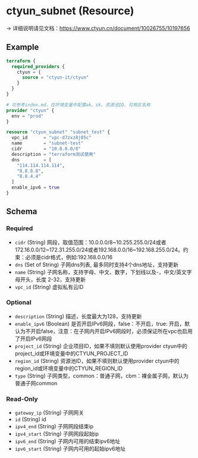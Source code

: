 # ctyun_subnet (Resource)
-> 详细说明请见文档：https://www.ctyun.cn/document/10026755/10197656



## Example

```terraform
terraform {
  required_providers {
    ctyun = {
      source = "ctyun-it/ctyun"
    }
  }
}

# 可参考index.md，在环境变量中配置ak、sk、资源池ID、可用区名称
provider "ctyun" {
  env = "prod"
}

resource "ctyun_subnet" "subnet_test" {
  vpc_id      = "vpc-d7zxz8j05c"
  name        = "subnet-test"
  cidr        = "10.0.0.0/8"
  description = "terraform测试使用"
  dns         = [
    "114.114.114.114",
    "8.8.8.8",
    "8.8.4.4"
  ]
  enable_ipv6 = true
}
```

<!-- schema generated by tfplugindocs -->
## Schema

### Required

- `cidr` (String) 网段，取值范围：10.0.0.0/8~10.255.255.0/24或者172.16.0.0/12~172.31.255.0/24或者192.168.0.0/16~192.168.255.0/24。约束：必须是cidr格式，例如:192.168.0.0/16
- `dns` (Set of String) 子网dns列表, 最多同时支持4个dns地址，支持更新
- `name` (String) 子网名称，支持字母、中文、数字，下划线以及-，中文/英文字母开头，长度 2-32，支持更新
- `vpc_id` (String) 虚拟私有云ID

### Optional

- `description` (String) 描述，长度最大为128，支持更新
- `enable_ipv6` (Boolean) 是否开启IPv6网段，false：不开启，true: 开启，默认为不开启false，注意：在子网内开启IPv6网段时，必须保证所在vpc也启用了开启IPv6网段
- `project_id` (String) 企业项目ID，如果不填则默认使用provider ctyun中的project_id或环境变量中的CTYUN_PROJECT_ID
- `region_id` (String) 资源池ID，如果不填则默认使用provider ctyun中的region_id或环境变量中的CTYUN_REGION_ID
- `type` (String) 子网类型，common：普通子网，cbm：裸金属子网，默认为普通子网common

### Read-Only

- `gateway_ip` (String) 子网网关
- `id` (String) id
- `ipv4_end` (String) 子网网段结束ip
- `ipv4_start` (String) 子网网段起始ip
- `ipv6_end` (String) 子网内可用的结束ipv6地址
- `ipv6_start` (String) 子网内可用的起始ipv6地址